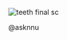 ![teeth final sc](https://github.com/user-attachments/assets/e773e845-5127-481d-ad1e-74167020b8c9)



@asknnu
